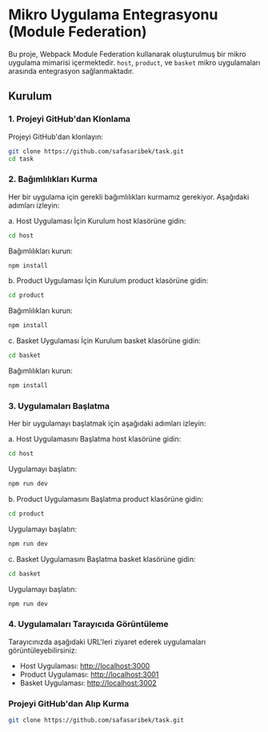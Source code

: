 # Mikro Uygulama Entegrasyonu (Module Federation)

Bu proje, Webpack Module Federation kullanarak oluşturulmuş bir mikro uygulama mimarisi içermektedir. `host`, `product`, ve `basket` mikro uygulamaları arasında entegrasyon sağlanmaktadır.

## Kurulum

### 1. Projeyi GitHub'dan Klonlama
Projeyi GitHub'dan klonlayın:
```bash
git clone https://github.com/safasaribek/task.git
cd task
```

### 2. Bağımlılıkları Kurma
Her bir uygulama için gerekli bağımlılıkları kurmamız gerekiyor. Aşağıdaki adımları izleyin:

a. Host Uygulaması İçin Kurulum
host klasörüne gidin:
```bash
cd host
```
Bağımlılıkları kurun:
```bash
npm install
```

b. Product Uygulaması İçin Kurulum
product klasörüne gidin:
```bash
cd product
```
Bağımlılıkları kurun:
```bash
npm install
```

c. Basket Uygulaması İçin Kurulum
basket klasörüne gidin:
```bash
cd basket
```
Bağımlılıkları kurun:
```bash
npm install
```

### 3. Uygulamaları Başlatma
Her bir uygulamayı başlatmak için aşağıdaki adımları izleyin:

a. Host Uygulamasını Başlatma
host klasörüne gidin:
```bash
cd host
```
Uygulamayı başlatın:
```bash
npm run dev
```

b. Product Uygulamasını Başlatma
product klasörüne gidin:
```bash
cd product
```
Uygulamayı başlatın:
```bash
npm run dev
```

c. Basket Uygulamasını Başlatma
basket klasörüne gidin:
```bash
cd basket
```
Uygulamayı başlatın:
```bash
npm run dev
```

### 4. Uygulamaları Tarayıcıda Görüntüleme
Tarayıcınızda aşağıdaki URL'leri ziyaret ederek uygulamaları görüntüleyebilirsiniz:

- Host Uygulaması: [http://localhost:3000](http://localhost:3000)
- Product Uygulaması: [http://localhost:3001](http://localhost:3001)
- Basket Uygulaması: [http://localhost:3002](http://localhost:3002)

### Projeyi GitHub'dan Alıp Kurma
```bash
git clone https://github.com/safasaribek/task.git
